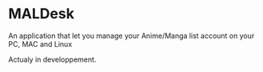 MALDesk
=======

An application that let you manage your Anime/Manga list account on your PC, MAC and Linux

Actualy in developpement.
